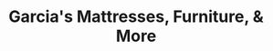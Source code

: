 ---
title: "Garcia's Mattresses, Furniture, & More"
url: /champaign/garcias-mattresses-furniture-und-more/
shop: Möbel
---